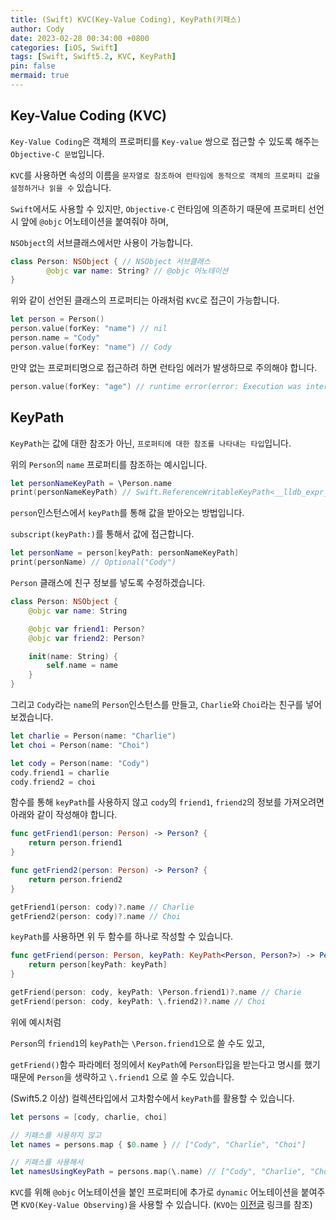 ```yaml
---
title: (Swift) KVC(Key-Value Coding), KeyPath(키패스)
author: Cody
date: 2023-02-28 00:34:00 +0800
categories: [iOS, Swift]
tags: [Swift, Swift5.2, KVC, KeyPath]
pin: false
mermaid: true
---
```

## Key-Value Coding (KVC)

`Key-Value Coding`은 객체의 프로퍼티를 `Key-value` 쌍으로 접근할 수 있도록 해주는 `Objective-C 문법`입니다.

`KVC`를 사용하면 속성의 이름을 `문자열로 참조하여 런타임에 동적으로 객체의 프로퍼티 값을 설정하거나 읽을 수` 있습니다.

`Swift`에서도 사용할 수 있지만, `Objective-C` 런타임에 의존하기 때문에 프로퍼티 선언 시 앞에 `@objc` 어노테이션을 붙여줘야 하며,

`NSObject`의 서브클래스에서만 사용이 가능합니다.

```swift
class Person: NSObject { // NSObject 서브클래스
        @objc var name: String? // @objc 어노테이션
}
```

위와 같이 선언된 클래스의 프로퍼티는 아래처럼 `KVC`로 접근이 가능합니다.

```swift
let person = Person()
person.value(forKey: "name") // nil
person.name = "Cody"
person.value(forKey: "name") // Cody
```

만약 없는 프로퍼티명으로 접근하려 하면 런타임 에러가 발생하므로 주의해야 합니다.

```swift
person.value(forKey: "age") // runtime error(error: Execution was interrupted, reason: signal SIGABRT.)
```

## KeyPath

`KeyPath`는 값에 대한 참조가 아닌, `프로퍼티에 대한 참조를 나타내는 타입`입니다.

위의 `Person`의 `name` 프로퍼티를 참조하는 예시입니다.

```swift
let personNameKeyPath = \Person.name
print(personNameKeyPath) // Swift.ReferenceWritableKeyPath<__lldb_expr_47.Person, Swift.Optional<Swift.String>>
```

`person`인스턴스에서 `keyPath`를 통해 값을 받아오는 방법입니다.

`subscript(keyPath:)`를 통해서 값에 접근합니다.

```swift
let personName = person[keyPath: personNameKeyPath]
print(personName) // Optional("Cody")
```

`Person` 클래스에 친구 정보를 넣도록 수정하겠습니다.

```swift
class Person: NSObject {
    @objc var name: String

    @objc var friend1: Person?
    @objc var friend2: Person?

    init(name: String) {
        self.name = name
    }
}
```

그리고 `Cody`라는 `name`의 `Person`인스턴스를 만들고, `Charlie`와 `Choi`라는 친구를 넣어보겠습니다.

```swift
let charlie = Person(name: "Charlie")
let choi = Person(name: "Choi")

let cody = Person(name: "Cody")
cody.friend1 = charlie
cody.friend2 = choi
```

함수를 통해 `keyPath`를 사용하지 않고 `cody`의 `friend1`, `friend2`의 정보를 가져오려면 아래와 같이 작성해야 합니다.

```swift
func getFriend1(person: Person) -> Person? {
    return person.friend1
}

func getFriend2(person: Person) -> Person? {
    return person.friend2
}

getFriend1(person: cody)?.name // Charlie
getFriend2(person: cody)?.name // Choi
```

`keyPath`를 사용하면 위 두 함수를 하나로 작성할 수 있습니다.

```swift
func getFriend(person: Person, keyPath: KeyPath<Person, Person?>) -> Person? {
    return person[keyPath: keyPath]
}

getFriend(person: cody, keyPath: \Person.friend1)?.name // Charie
getFriend(person: cody, keyPath: \.friend2)?.name // Choi
```

위에 예시처럼

`Person`의 `friend1`의 `keyPath`는 `\Person.friend1`으로 쓸 수도 있고,

`getFriend()`함수 파라메터 정의에서 `KeyPath`에 `Person`타입을 받는다고 명시를 했기 때문에 `Person`을 생략하고 `\.friend1` 으로 쓸 수도 있습니다.

(Swift5.2 이상) 컬렉션타입에서 고차함수에서 `keyPath`를 활용할 수 있습니다.

```swift
let persons = [cody, charlie, choi]

// 키패스를 사용하지 않고
let names = persons.map { $0.name } // ["Cody", "Charlie", "Choi"]

// 키패스를 사용해서
let namesUsingKeyPath = persons.map(\.name) // ["Cody", "Charlie", "Choi"]
```

`KVC`를 위해 `@objc` 어노테이션을 붙인 프로퍼티에 추가로 `dynamic` 어노테이션을 붙여주면 `KVO(Key-Value Observing)`을 사용할 수 있습니다. (`KVO`는 [이전글](https://swiftycody.github.io/posts/Swift-KVO(Key-Value-Observing)/) 링크를 참조)